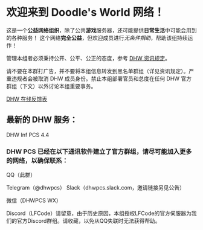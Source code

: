 # 欢迎来到 Doodle's World 网络！ 

这是一个**公益网络组织**，除了公共**游戏**服务器，还可能提供**日常生活**中可能会用到的各种服务！ 这个网络**完全公益**，但欢迎成员进行*无条件捐助*，帮助该组持续运作！ 

管理本组者必须秉持公开、公平、公正的态度，参考 [DHW 资讯规定]()。 

请不要在本群打广告，并不要将本组信息转发到黑名单群组（详见资讯规定）。严重违规者会被取消 DHW 成员身份。禁止本组部署官员和总度在任何 DHW 官方群组（下文）以外讨论本组重要事务。 

[DHW 在线反馈表](https://docs.qq.com/form/fill/DV01wWUJHeXZud1Bx?_w_tencentdocx_form=1)

## 最新的 DHW 服务：

DHW Inf PCS 4.4

### DHW PCS 已经在以下通讯软件建立了官方群组，请尽可能加入更多的网络，以确保联系：

 QQ（此群） 

Telegram（@dhwpcs） Slack（dhwpcs.slack.com，邀请链接另见公告） 

微信（DHWPCS WX） 

Discord（LFCode）请留意，由于历史原因，本组授权LFCode的官方伺服器为我们的官方Discord群组。请收藏，以免从QQ失联时无法获得帮助。